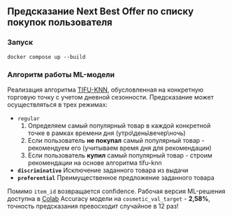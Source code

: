 ## Предсказание Next Best Offer по списку покупок пользователя

### Запуск
`docker compose up --build`

### Алгоритм работы ML-модели

Реализация алгоритма [TIFU-KNN](https://arxiv.org/pdf/2006.00556.pdf), обусловленная на конкретную торговую точку с учетом дневной сезонности.
 Предсказание может осуществляться в трех режимах:
 - `regular`
   1) Определяем самый популярный товар в каждой конкретной точке в рамках времени дня (утро\день\вечер\ночь)
   2) Если пользователь **не покупал** самый популярный товар - рекомендуем его (учитываем время дня для рекомендации)
   3) Если пользователь **купил** самый популярный товар - строим рекомендации на основе алгоритма tifu-knn
- **`discriminative`**
  Исключение заданного товара из выдачи
- **`preferential`**
  Преимущественное предложение заданного товара

Помимо `item_id` возвращается confidence. 
Рабочая версия ML-решения доступна в [Colab](https://drive.google.com/file/d/1qls_AcgMk7t5riPx812L0_wecJTEPxDM/view?usp=sharing)
Accuracy модели на `cosmetic_val_target` - **2,58%**, точность предсказания превосходит случайное в 12 раз!
